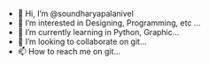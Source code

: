 - 👋 Hi, I’m @soundharyapalanivel
- 👀 I’m interested in Designing, Programming, etc ...
- 🌱 I’m currently learning in Python, Graphic...
- 💞️ I’m looking to collaborate on git...
- 📫 How to reach me on git...

<!---
soundharyapalanivel/soundharyapalanivel is a ✨ special ✨ repository because its `README.md` (this file) appears on your GitHub profile.
You can click the Preview link to take a look at your changes.
--->
